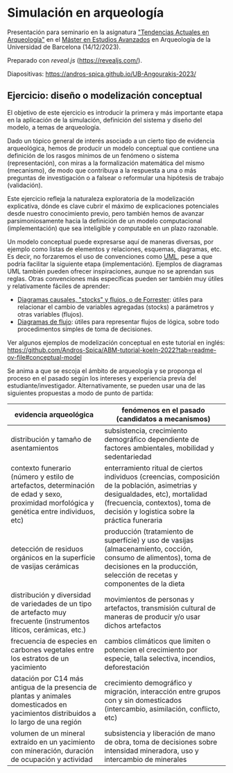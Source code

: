 # Simulación en arqueología

Presentación para seminario en la asignatura ["Tendencias Actuales en Arqueología"](https://grad.ub.edu/grad3/plae/AccesInformePDInfes?curs=2023&assig=573569&ens=M270D&recurs=pladocent&n2=1&idioma=ESP) en el [Máster en Estudios Avanzados](https://web.ub.edu/es/web/estudis/w/masteruniversitari-M270D?presentation) en Arqueología de la Universidad de Barcelona (14/12/2023).

Preparado con *reveal.js* (https://revealjs.com/).

Diapositivas: https://andros-spica.github.io/UB-Angourakis-2023/


## Ejercicio: diseño o modelización conceptual  

El objetivo de este ejercicio es introducir la primera y más importante etapa en la aplicación de la simulación, definición del sistema y diseño del modelo, a temas de arqueología.

Dado un tópico general de interés asociado a un cierto tipo de evidencia arqueológica, hemos de producir un modelo conceptual que contiene una definición de los rasgos mínimos de un fenómeno o sistema (representación), con miras a la formalización matemática del mismo (mecanismo), de modo que contribuya a la respuesta a una o más preguntas de investigación o a falsear o reformular una hipótesis de trabajo (validación).

Este ejercicio refleja la naturaleza exploratoria de la modelización explicativa, dónde es clave cubrir el máximo de explicaciones potenciales desde nuestro conocimiento previo, pero también hemos de avanzar parsimoniosamente hacia la definición de un modelo computacional (implementación) que sea inteligible y computable en un plazo razonable.  

Un modelo conceptual puede expresarse aquí de maneras diversas, por ejemplo como listas de elementos y relaciones, esquemas, diagramas, etc. Es decir, no forzaremos el uso de convenciones como [UML](https://es.wikipedia.org/wiki/Lenguaje_unificado_de_modelado), pese a que podría facilitar la siguiente etapa (implementación). Ejemplos de diagramas UML también pueden ofrecer inspiraciones, aunque no se aprendan sus reglas. Otras convenciones más específicas pueden ser también muy útiles y relativamente fáciles de aprender: 

- [Diagramas causales, "stocks" y flujos, o de Forrester](https://en.wikipedia.org/wiki/System_dynamics): útiles para relacionar el cambio de variables agregadas (stocks) a parámetros y otras variables (flujos).
- [Diagramas de flujo](https://es.wikipedia.org/wiki/Diagrama_de_flujo): útiles para representar flujos de lógica, sobre todo procedimentos simples de toma de decisiones.

Ver algunos ejemplos de modelización conceptual en este tutorial en inglés: https://github.com/Andros-Spica/ABM-tutorial-koeln-2022?tab=readme-ov-file#conceptual-model

Se anima a que se escoja el ámbito de arqueología y se proponga el proceso en el pasado según los intereses y experiencia previa del estudiante/investigador. Alternativamente, se pueden usar una de las siguientes propuestas a modo de punto de partida:

| evidencia arqueológica | fenómenos en el pasado (candidatos a mecanismos) |
| ---------------------- | --------------------- |
| distribución y tamaño de asentamientos | subsistencia, crecimiento demográfico dependiente de factores ambientales, mobilidad y sedentariedad |
| contexto funerario (número y estilo de artefactos, determinación de edad y sexo, proximidad morfológica y genética entre individuos, etc) | enterramiento ritual de ciertos individuos (creencias, composición de la población, asimetrias y desigualdades, etc), mortalidad (frecuencia, contextos), toma de decisión y logistica sobre la práctica funeraria |
| detección de residuos orgánicos en la superfície de vasijas cerámicas | producción (tratamiento de superfície) y uso de vasijas (almacenamiento, cocción, consumo de alimentos), toma de decisiones en la producción, selección de recetas y componentes de la dieta |
| distribución y diversidad de variedades de un tipo de artefacto muy frecuente (instrumentos líticos, cerámicas, etc.) | movimientos de personas y artefactos, transmisión cultural de maneras de producir y/o usar dichos artefactos |
| frecuencia de especies en carbones vegetales entre los estratos de un yacimiento | cambios climáticos que limiten o potencien el crecimiento por especie, talla selectiva, incendios, deforestación |
| datación por C14 más antigua de la presencia de plantas y animales domesticados en yacimientos distribuidos a lo largo de una región | crecimiento demográfico y migración, interacción entre grupos con y sin domesticados (intercambio, asimilación, conflicto, etc) |
| volumen de un mineral extraído en un yacimiento con mineración, duración de ocupación y actividad | subsistencia y liberación de mano de obra, toma de decisiones sobre intensidad mineradora, uso y intercambio de minerales |
